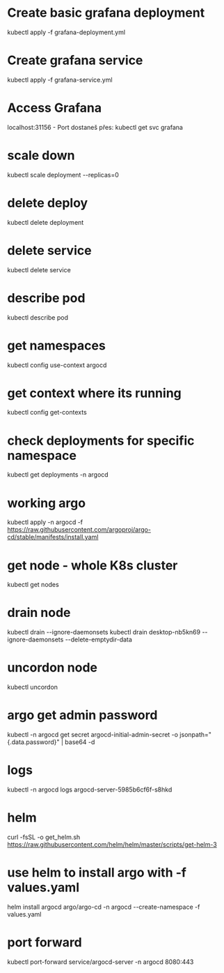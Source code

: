 # Create basic grafana deployment
kubectl apply -f grafana-deployment.yml

# Create grafana service
kubectl apply -f grafana-service.yml

# Access Grafana 
localhost:31156 
    - Port dostaneš přes:
    kubectl get svc grafana

# scale down
kubectl scale deployment <deployment-name> --replicas=0

# delete deploy
kubectl delete deployment <deployment-name>

# delete service
kubectl delete service <service-name>

# describe pod 
kubectl describe pod <pod-name>

# get namespaces 
kubectl config use-context argocd

# get context where its running
kubectl config get-contexts

# check deployments for specific namespace
kubectl get deployments -n argocd

# working argo 
kubectl apply -n argocd -f https://raw.githubusercontent.com/argoproj/argo-cd/stable/manifests/install.yaml 

# get node - whole K8s cluster
kubectl get nodes

# drain node
kubectl drain <node-name> --ignore-daemonsets
kubectl drain desktop-nb5kn69 --ignore-daemonsets --delete-emptydir-data

# uncordon node

kubectl uncordon <node-name>

# argo get admin password
kubectl -n argocd get secret argocd-initial-admin-secret -o jsonpath="{.data.password}" | base64 -d

# logs

kubectl -n argocd logs argocd-server-5985b6cf6f-s8hkd


# helm

curl -fsSL -o get_helm.sh https://raw.githubusercontent.com/helm/helm/master/scripts/get-helm-3

# use helm to install argo with -f values.yaml
helm install argocd argo/argo-cd -n argocd --create-namespace -f values.yaml

# port forward
kubectl port-forward service/argocd-server -n argocd 8080:443